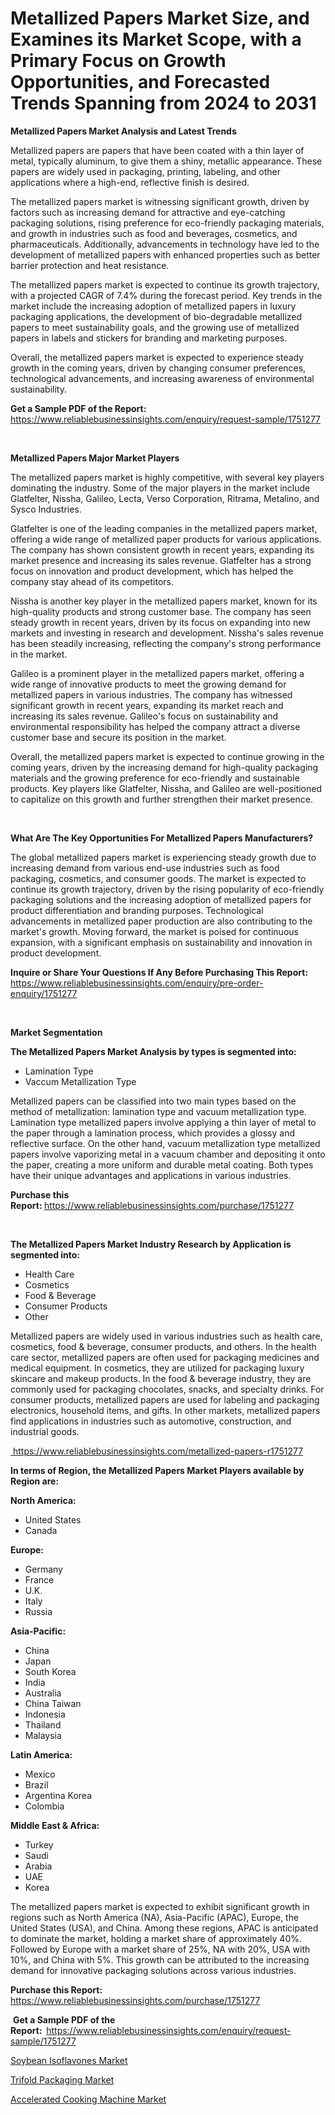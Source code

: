 <p><h1>Metallized Papers Market Size, and Examines its Market Scope, with a Primary Focus on Growth Opportunities, and Forecasted Trends Spanning from 2024 to 2031</h1></p><p><strong>Metallized Papers Market Analysis and Latest Trends</strong></p>
<p><p>Metallized papers are papers that have been coated with a thin layer of metal, typically aluminum, to give them a shiny, metallic appearance. These papers are widely used in packaging, printing, labeling, and other applications where a high-end, reflective finish is desired.</p><p>The metallized papers market is witnessing significant growth, driven by factors such as increasing demand for attractive and eye-catching packaging solutions, rising preference for eco-friendly packaging materials, and growth in industries such as food and beverages, cosmetics, and pharmaceuticals. Additionally, advancements in technology have led to the development of metallized papers with enhanced properties such as better barrier protection and heat resistance.</p><p>The metallized papers market is expected to continue its growth trajectory, with a projected CAGR of 7.4% during the forecast period. Key trends in the market include the increasing adoption of metallized papers in luxury packaging applications, the development of bio-degradable metallized papers to meet sustainability goals, and the growing use of metallized papers in labels and stickers for branding and marketing purposes.</p><p>Overall, the metallized papers market is expected to experience steady growth in the coming years, driven by changing consumer preferences, technological advancements, and increasing awareness of environmental sustainability.</p></p>
<p><strong>Get a Sample PDF of the Report:&nbsp;</strong> <a href="https://www.reliablebusinessinsights.com/enquiry/request-sample/1751277">https://www.reliablebusinessinsights.com/enquiry/request-sample/1751277</a></p>
<p>&nbsp;</p>
<p><strong>Metallized Papers Major Market Players</strong></p>
<p><p>The metallized papers market is highly competitive, with several key players dominating the industry. Some of the major players in the market include Glatfelter, Nissha, Galileo, Lecta, Verso Corporation, Ritrama, Metalino, and Sysco Industries.</p><p>Glatfelter is one of the leading companies in the metallized papers market, offering a wide range of metallized paper products for various applications. The company has shown consistent growth in recent years, expanding its market presence and increasing its sales revenue. Glatfelter has a strong focus on innovation and product development, which has helped the company stay ahead of its competitors.</p><p>Nissha is another key player in the metallized papers market, known for its high-quality products and strong customer base. The company has seen steady growth in recent years, driven by its focus on expanding into new markets and investing in research and development. Nissha's sales revenue has been steadily increasing, reflecting the company's strong performance in the market.</p><p>Galileo is a prominent player in the metallized papers market, offering a wide range of innovative products to meet the growing demand for metallized papers in various industries. The company has witnessed significant growth in recent years, expanding its market reach and increasing its sales revenue. Galileo's focus on sustainability and environmental responsibility has helped the company attract a diverse customer base and secure its position in the market.</p><p>Overall, the metallized papers market is expected to continue growing in the coming years, driven by the increasing demand for high-quality packaging materials and the growing preference for eco-friendly and sustainable products. Key players like Glatfelter, Nissha, and Galileo are well-positioned to capitalize on this growth and further strengthen their market presence.</p></p>
<p>&nbsp;</p>
<p><strong>What Are The Key Opportunities For Metallized Papers Manufacturers?</strong></p>
<p><p>The global metallized papers market is experiencing steady growth due to increasing demand from various end-use industries such as food packaging, cosmetics, and consumer goods. The market is expected to continue its growth trajectory, driven by the rising popularity of eco-friendly packaging solutions and the increasing adoption of metallized papers for product differentiation and branding purposes. Technological advancements in metallized paper production are also contributing to the market's growth. Moving forward, the market is poised for continuous expansion, with a significant emphasis on sustainability and innovation in product development.</p></p>
<p><strong>Inquire or Share Your Questions If Any Before Purchasing This Report:</strong> <a href="https://www.reliablebusinessinsights.com/enquiry/pre-order-enquiry/1751277">https://www.reliablebusinessinsights.com/enquiry/pre-order-enquiry/1751277</a></p>
<p>&nbsp;</p>
<p><strong>Market Segmentation</strong></p>
<p><strong>The Metallized Papers Market Analysis by types is segmented into:</strong></p>
<p><ul><li>Lamination Type</li><li>Vaccum Metallization Type</li></ul></p>
<p><p>Metallized papers can be classified into two main types based on the method of metallization: lamination type and vacuum metallization type. Lamination type metallized papers involve applying a thin layer of metal to the paper through a lamination process, which provides a glossy and reflective surface. On the other hand, vacuum metallization type metallized papers involve vaporizing metal in a vacuum chamber and depositing it onto the paper, creating a more uniform and durable metal coating. Both types have their unique advantages and applications in various industries.</p></p>
<p><strong>Purchase this Report:&nbsp;</strong><a href="https://www.reliablebusinessinsights.com/purchase/1751277">https://www.reliablebusinessinsights.com/purchase/1751277</a></p>
<p>&nbsp;</p>
<p><strong>The Metallized Papers Market Industry Research by Application is segmented into:</strong></p>
<p><ul><li>Health Care</li><li>Cosmetics</li><li>Food & Beverage</li><li>Consumer Products</li><li>Other</li></ul></p>
<p><p>Metallized papers are widely used in various industries such as health care, cosmetics, food & beverage, consumer products, and others. In the health care sector, metallized papers are often used for packaging medicines and medical equipment. In cosmetics, they are utilized for packaging luxury skincare and makeup products. In the food & beverage industry, they are commonly used for packaging chocolates, snacks, and specialty drinks. For consumer products, metallized papers are used for labeling and packaging electronics, household items, and gifts. In other markets, metallized papers find applications in industries such as automotive, construction, and industrial goods.</p></p>
<p><a href="https://www.reliablebusinessinsights.com/metallized-papers-r1751277">&nbsp;https://www.reliablebusinessinsights.com/metallized-papers-r1751277</a></p>
<p><strong>In terms of Region, the Metallized Papers Market Players available by Region are:</strong></p>
<p>
    <p> <strong> North America: </strong>
        <ul>
            <li>United States</li>
            <li>Canada</li>
        </ul>
        </p> 
    <p> <strong> Europe: </strong>
        <ul>
            <li>Germany</li>
            <li>France</li>
            <li>U.K.</li>
            <li>Italy</li>
            <li>Russia</li>
        </ul>
        </p> 
    <p> <strong> Asia-Pacific: </strong>
        <ul>
            <li>China</li>
            <li>Japan</li>
            <li>South Korea</li>
            <li>India</li>
            <li>Australia</li>
            <li>China Taiwan</li>
            <li>Indonesia</li>
            <li>Thailand</li>
            <li>Malaysia</li>
        </ul>
        </p> 
    <p> <strong> Latin America: </strong>
        <ul>
            <li>Mexico</li>
            <li>Brazil</li>
            <li>Argentina Korea</li>
            <li>Colombia</li>
        </ul>
        </p> 
    <p> <strong> Middle East & Africa: </strong>
        <ul>
            <li>Turkey</li>
            <li>Saudi</li>
            <li>Arabia</li>
            <li>UAE</li>
            <li>Korea</li>
        </ul>
    </p>
    </p>
<p><p>The metallized papers market is expected to exhibit significant growth in regions such as North America (NA), Asia-Pacific (APAC), Europe, the United States (USA), and China. Among these regions, APAC is anticipated to dominate the market, holding a market share of approximately 40%. Followed by Europe with a market share of 25%, NA with 20%, USA with 10%, and China with 5%. This growth can be attributed to the increasing demand for innovative packaging solutions across various industries.</p></p>
<p><strong>Purchase this Report: </strong><a href="https://www.reliablebusinessinsights.com/purchase/1751277">https://www.reliablebusinessinsights.com/purchase/1751277</a></p>
<p>&nbsp;<strong>Get a Sample PDF of the Report:&nbsp;&nbsp;</strong><a href="https://www.reliablebusinessinsights.com/enquiry/request-sample/1751277">https://www.reliablebusinessinsights.com/enquiry/request-sample/1751277</a></p>
<p><strong></strong></p>
<p><p><a href="https://github.com/lorenzaSchmeler/Market-Research-Report-List-1/blob/main/soybean-isoflavones-market.md">Soybean Isoflavones Market</a></p><p><a href="https://github.com/ruddyyedelwadw/Market-Research-Report-List-3/blob/main/trifold-packaging-market.md">Trifold Packaging Market</a></p><p><a href="https://view.publitas.com/reportprime-1/accelerated-cooking-machine-market-size-share-trends-analysis-report-by-end-use-commercial-appliances-home-appliances-by-raw-material-and-forecast-till-2031/">Accelerated Cooking Machine Market</a></p></p>
